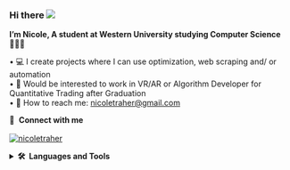 ### Hi there  <img src="https://media.giphy.com/media/hvRJCLFzcasrR4ia7z/giphy.gif" width="25px"></a>

**I’m Nicole, A student at Western University studying Computer Science 👩🏻‍💻 <br />**
 
• 💻 I create projects where I can use optimization, web scraping and/ or automation <br />
• 👾 Would be interested to work in VR/AR or Algorithm Developer for Quantitative Trading after Graduation <br />
• 📧 How to reach me: nicoletraher@gmail.com <br />


🔗 &nbsp;**Connect with me**
<p align="left">
<a href="https://www.linkedin.com/in/nicole-traher-1190601a1/" target="blank"><img align="center" src="https://raw.githubusercontent.com/rahuldkjain/github-profile-readme-generator/master/src/images/icons/Social/linked-in-alt.svg" alt="nicoletraher" height="30" width="40" /></a>

<details>
 <summary><b>🛠️&nbsp;&nbsp;Languages&nbsp;and&nbsp;Tools</b></summary> 
 <br/>
 <p align="left"> <a href="https://www.cprogramming.com/" target="_blank"> <img src="https://raw.githubusercontent.com/devicons/devicon/master/icons/c/c-original.svg" alt="c" width="40" height="40"/> </a> <a href="https://www.linux.org/" target="_blank"> <img src="https://raw.githubusercontent.com/devicons/devicon/master/icons/linux/linux-original.svg" alt="linux" width="40" height="40"/> </a> <a href="https://www.python.org" target="_blank"> <img src="https://raw.githubusercontent.com/devicons/devicon/master/icons/python/python-original.svg" alt="python" width="40" height="40"/> </a> </p>

